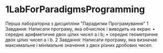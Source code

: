 # 1LabForParadigmsProgramming
Перша лабораторна з дисципліни "Парадигми Програмування"
1 Завдання: 
Написати програму, яка обчислює і виводить на екран: 
• середнє арифметичне двох цілих чисел a і b; 
• середнє геометричне двох цілих чисел a і b.
2 Завдання:
Написати програму, яка визначає максимальне і мінімальне значення з двох
різних дробових чисел.
